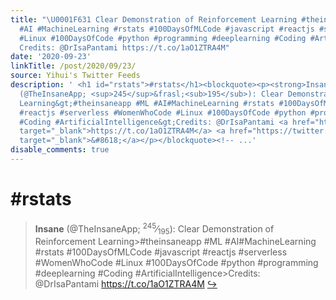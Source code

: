 ```yaml
---
title: "\U0001F631 Clear Demonstration of Reinforcement Learning #theinsaneapp #ML
  #AI #MachineLearning #rstats #100DaysOfMLCode #javascript #reactjs #serverless #WomenWhoCode
  #Linux #100DaysOfCode #python #programming #deeplearning #Coding #ArtificialIntelligence
  Credits: @DrIsaPantami https://t.co/1aO1ZTRA4M"
date: '2020-09-23'
linkTitle: /post/2020/09/23/
source: Yihui's Twitter Feeds
description: ' <h1 id="rstats">#rstats</h1><blockquote><p><strong>Insane</strong>
  (@TheInsaneApp; <sup>245</sup>&frasl;<sub>195</sub>): Clear Demonstration of Reinforcement
  Learning&gt;#theinsaneapp #ML #AI#MachineLearning #rstats #100DaysOfMLCode #javascript
  #reactjs #serverless #WomenWhoCode #Linux #100DaysOfCode #python #programming #deeplearning
  #Coding #ArtificialIntelligence&gt;Credits: @DrIsaPantami <a href="https://t.co/1aO1ZTRA4M"
  target="_blank">https://t.co/1aO1ZTRA4M</a> <a href="https://twitter.com/xieyihui/status/1308371019837485057"
  target="_blank">&#8618;</a></p></blockquote><!-- ...'
disable_comments: true
---
```

 <h1 id="rstats">#rstats</h1><blockquote><p><strong>Insane</strong> (@TheInsaneApp; <sup>245</sup>&frasl;<sub>195</sub>): Clear Demonstration of Reinforcement Learning&gt;#theinsaneapp #ML #AI#MachineLearning #rstats #100DaysOfMLCode #javascript #reactjs #serverless #WomenWhoCode #Linux #100DaysOfCode #python #programming #deeplearning #Coding #ArtificialIntelligence&gt;Credits: @DrIsaPantami <a href="https://t.co/1aO1ZTRA4M" target="_blank">https://t.co/1aO1ZTRA4M</a> <a href="https://twitter.com/xieyihui/status/1308371019837485057" target="_blank">&#8618;</a></p></blockquote><!-- ...
